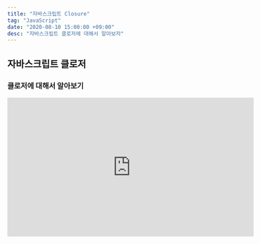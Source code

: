 ```yaml
---
title: "자바스크립트 Closure"
tag: "JavaScript"
date: "2020-08-10 15:00:00 +09:00"
desc: "자바스크립트 클로저에 대해서 알아보자"
---
```


## 자바스크립트 클로저

### 클로저에 대해서 알아보기

<iframe width="560" height="315" src="https://www.youtube.com/embed/4n0xNbfJLR8" frameborder="0" allowfullscreen></iframe>
